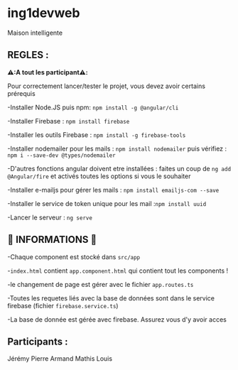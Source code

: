 # ing1devweb
Maison intelligente
## REGLES : 

**⚠️:A tout les participant⚠️:** 

Pour correctement lancer/tester le projet, vous devez avoir certains prérequis 

-Installer Node.JS puis npm: ``npm install -g @angular/cli``

-Installer Firebase : ``npm install firebase``

-Installer les outils Firebase : ``npm install -g firebase-tools``

-Installer nodemailer pour les mails : ``npm install nodemailer`` puis vérifiez : ``npm i --save-dev @types/nodemailer``

-D'autres fonctions angular doivent etre installées : faites un coup de ``ng add @Angular/fire`` et activés toutes les options si vous le souhaiter

-Installer e-mailjs pour gérer les mails : ``npm install emailjs-com --save``

-Installer le service de token unique pour les mail  :``npm install uuid``

-Lancer le serveur : ``ng serve``

## 📖 INFORMATIONS 📖

-Chaque component est stocké dans ``src/app``

-``index.html`` contient ``app.component.html`` qui contient tout les components !

-le changement de page est gérer avec le fichier ``app.routes.ts``

-Toutes les requetes liés avec la base de données sont dans le service firebase (fichier ``firebase.service.ts``)

-La base de donnée est gérée avec firebase. Assurez vous d'y avoir acces

## Participants :
Jérémy
Pierre
Armand 
Mathis
Louis
